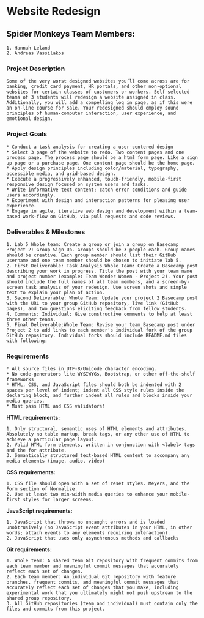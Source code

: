 # Website Redesign

## Spider Monkeys Team Members:

    1. Hannah Leland
    2. Andreas Vassilakos

### Project Description

    Some of the very worst designed websites you’ll come across are for banking, credit card payment, HR portals, and other non-optional websites for certain classes of customers or workers. Self-selected teams of 3 students will redesign a website assigned in class. Additionally, you will add a compelling log in page, as if this were an on-line course for sale. Your redesigned should employ sound principles of human-computer interaction, user experience, and emotional design. 

### Project Goals


    * Conduct a task analysis for creating a user-centered design
    * Select 3 page of the website to redo. Two content pages and one process page. The process page should be a html form page. Like a sign up page or a purchase page. One content page should be the home page.
    * Apply design principles including color/material, typography, accessible media, and grid-based design.
    * Execute a progressively enhanced, touch-friendly, mobile-first responsive design focused on system users and tasks.
    * Write informative text content; catch error conditions and guide users accordingly.
    * Experiment with design and interaction patterns for pleasing user experience.
    * Engage in agile, iterative web design and development within a team-based work-flow on GitHub, via pull requests and code reviews.


### Deliverables & Milestones


    1. Lab 5 Whole team: Create a group or join a group on Basecamp Project 2: Group Sign Up. Groups should be 3 people each. Group names should be creative. Each group member should list their GitHub username and one team member should be chosen to initiate lab 5.
    2. First Deliverable: Task Analysis Whole Team: Create a Basecamp post describing your work in progress. Title the post with your team name and project number (example: Team Wonder Women - Project 2). Your post should include the full names of all team members, and a screen-by-screen task analysis of your redesign. Use screen shots and simple text to explain your plan of action.
    3. Second Deliverable: Whole Team: Update your project 2 Basecamp post with the URL to your group GitHub repository, live link (GitHub pages), and two questions eliciting feedback from fellow students.
    4. Comments: Individual: Give constructive comments to help at least three other teams.
    5. Final Deliverable:Whole Team: Revise your team Basecamp post under Project 2 to add links to each member's individual fork of the group GitHub repository. Individual forks should include README.md files with following:

  
### Requirements

    * All source files in UTF-8/Unicode character encoding.
    * No code-generators like WYSIWYGs, Bootstrap, or other off-the-shelf frameworks
    * HTML, CSS, and JavaScript files should both be indented with 2 spaces per level of indent; indent all CSS style rules inside the declaring block, and further indent all rules and blocks inside your media queries.
    * Must pass HTML and CSS validators!


**HTML requirements:**


    1. Only structural, semantic uses of HTML elements and attributes. Absolutely no table markup, break tags, or any other use of HTML to achieve a particular page layout.
    2. Valid HTML form elements, written in conjunction with <label> tags and the for attribute.
    3. Semantically structured text-based HTML content to accompany any media elements (image, audio, video)


**CSS requirements:**


    1. CSS file should open with a set of reset styles. Meyers, and the Form section of Normalize.
    2. Use at least two min-width media queries to enhance your mobile-first styles for larger screens.


**JavaScript requirements:**


    1. JavaScript that throws no uncaught errors and is loaded unobtrusively (no JavaScript event attributes in your HTML, in other words; attach events to any elements requiring interaction).
    2. JavaScript that uses only asynchronous methods and callbacks


**Git requirements:**


    1. Whole team: A shared team Git repository with frequent commits from each team member and meaningful commit messages that accurately reflect each set of changes.
    2. Each team member: An individual Git repository with feature branches, frequent commits, and meaningful commit messages that accurately reflect each set of changes that you make, including experimental work that you ultimately might not push upstream to the shared group repository.
    3. All GitHub repositories (team and individual) must contain only the files and commits from this project.


